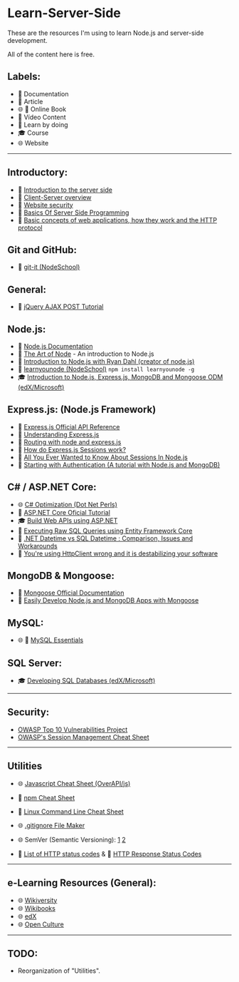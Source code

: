 # Learn-Server-Side
These are the resources I'm using to learn Node.js and server-side development.

All of the content here is free.


## Labels:
  - :green_book: Documentation
  - :page_with_curl: Article
  - :globe_with_meridians: :blue_book: Online Book
  - :movie_camera: Vídeo Content
  - :triangular_ruler: Learn by doing
  - :mortar_board: Course
  - :globe_with_meridians: Website
  
***

## Introductory:

  - :page_with_curl: [Introduction to the server side](https://developer.mozilla.org/en-US/docs/Learn/Server-side/First_steps/Introduction)
  - :page_with_curl: [Client-Server overview](https://developer.mozilla.org/en-US/docs/Learn/Server-side/First_steps/Client-Server_overview)
  - :page_with_curl: [Website security](https://developer.mozilla.org/en-US/docs/Learn/Server-side/First_steps/Website_security)
  - :movie_camera: [Basics Of Server Side Programming](https://www.youtube.com/watch?v=nhZMH8oX6xI)
  - :movie_camera: [Basic concepts of web applications, how they work and the HTTP protocol](https://www.youtube.com/watch?v=RsQ1tFLwldY)


## Git and GitHub:

  - :triangular_ruler: [git-it (NodeSchool)](https://github.com/jlord/git-it-electron)


## General:

  - :page_with_curl: [jQuery AJAX POST Tutorial](https://www.airpair.com/js/jquery-ajax-post-tutorial)


## Node.js:

  - :green_book: [Node.js Documentation](https://nodejs.org/en/docs/)
  - :page_with_curl: [The Art of Node](https://github.com/maxogden/art-of-node) - An introduction to Node.js
  - :movie_camera: [Introduction to Node.js with Ryan Dahl (creator of node.js)](https://www.youtube.com/watch?v=jo_B4LTHi3I)
  - :triangular_ruler: [learnyounode (NodeSchool)](https://github.com/workshopper/learnyounode) ```npm install learnyounode -g```
  - :mortar_board: [Introduction to Node.js, Express.js, MongoDB and Mongoose ODM (edX/Microsoft)](https://www.edx.org/course/introduction-node-js-microsoft-dev283x)


## Express.js: (Node.js Framework)

  - :green_book: [Express.js Official API Reference](https://expressjs.com/en/api.html)
  - :page_with_curl: [Understanding Express.js](http://evanhahn.com/understanding-express/)
  - :movie_camera: [Routing with node and express.js](https://www.youtube.com/watch?v=xEDpRbJtlKA)
  - :page_with_curl: [How do Express.js Sessions work?](https://nodewebapps.com/2017/06/18/how-do-nodejs-sessions-work/)
  - :page_with_curl: [All You Ever Wanted to Know About Sessions In Node.js](https://stormpath.com/blog/everything-you-ever-wanted-to-know-about-node-dot-js-sessions)
  - :page_with_curl: [Starting with Authentication (A tutorial with Node.js and MongoDB)](https://medium.com/of-all-things-tech-progress/starting-with-authentication-a-tutorial-with-node-js-and-mongodb-25d524ca0359)


## C# / ASP.NET Core:

  - :globe_with_meridians: [C# Optimization (Dot Net Perls)](https://www.dotnetperls.com/optimization)
  - :green_book: [ASP.NET Core Oficial Tutorial](https://docs.microsoft.com/en-us/aspnet/core)
  - :mortar_board: [Build Web APIs using ASP.NET](https://www.edx.org/course/build-web-apis-using-aspnet)
  - :page_with_curl: [Executing Raw SQL Queries using Entity Framework Core](https://www.learnentityframeworkcore.com/raw-sql)
  - :page_with_curl: [.NET Datetime vs SQL Datetime : Comparison, Issues and Workarounds](https://codewala.net/2017/06/21/net-datetime-vs-sql-datetime-comparison-issues-and-workarounds/)
  - :page_with_curl: [You're using HttpClient wrong and it is destabilizing your software](https://aspnetmonsters.com/2016/08/2016-08-27-httpclientwrong/)


## MongoDB & Mongoose:

  - :green_book: [Mongoose Official Documentation](http://mongoosejs.com/docs/)
  - :page_with_curl: [Easily Develop Node.js and MongoDB Apps with Mongoose](https://scotch.io/tutorials/using-mongoosejs-in-node-js-and-mongodb-applications)


## MySQL:

  - :globe_with_meridians: :blue_book: [MySQL Essentials](http://www.techotopia.com/index.php/MySQL_Essentials)
  
  
## SQL Server:

  - :mortar_board: [Developing SQL Databases (edX/Microsoft)](https://www.edx.org/course/developing-sql-databases-microsoft-dat215-1x-2)


***


## Security:

  - [OWASP Top 10 Vulnerabilities Project](https://www.owasp.org/index.php/Category:OWASP_Top_Ten_Project)
  - [OWASP's Session Management Cheat Sheet](https://www.owasp.org/index.php/Session_Management_Cheat_Sheet)


***


## Utilities

  - :globe_with_meridians: [Javascript Cheat Sheet (OverAPI/js)](http://overapi.com/javascript/)
  
  - :green_book: [npm Cheat Sheet](https://www.cheatography.com/gregfinzer/cheat-sheets/node-package-manager/)
  
  - :green_book: [Linux Command Line Cheat Sheet](https://www.cheatography.com/davechild/cheat-sheets/linux-command-line/)
  
  - :globe_with_meridians: [.gitignore File Maker](https://www.gitignore.io/)
  
  - :globe_with_meridians: SemVer (Semantic Versioning): [1](https://semver.org/) [2](https://www.sitepoint.com/semantic-versioning-why-you-should-using/)
  
  - :page_with_curl: [List of HTTP status codes](https://en.wikipedia.org/wiki/List_of_HTTP_status_codes?wteswitched=1) & :page_with_curl: [HTTP Response Status Codes](https://developer.yahoo.com/social/rest_api_guide/http-response-codes.html)

***

## e-Learning Resources (General):
  
   - :globe_with_meridians: [Wikiversity](https://en.wikiversity.org/wiki/Wikiversity:Main_Page)
   - :globe_with_meridians: [Wikibooks](https://en.wikibooks.org/wiki/Main_Page)
   - :globe_with_meridians: [edX](https://www.edx.org/)
   - :globe_with_meridians: [Open Culture](http://www.openculture.com/)
 
 ***
 
 ## TODO: 
 
   - Reorganization of "Utilities".
  
